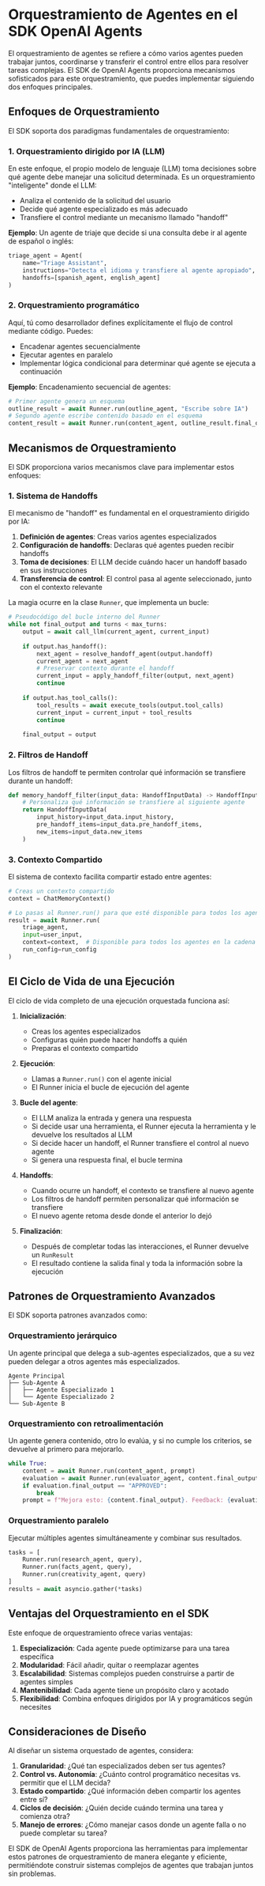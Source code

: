 # Orquestramiento de Agentes en el SDK OpenAI Agents

El orquestramiento de agentes se refiere a cómo varios agentes pueden trabajar juntos, coordinarse y transferir el control entre ellos para resolver tareas complejas. El SDK de OpenAI Agents proporciona mecanismos sofisticados para este orquestramiento, que puedes implementar siguiendo dos enfoques principales.

## Enfoques de Orquestramiento

El SDK soporta dos paradigmas fundamentales de orquestramiento:

### 1. Orquestramiento dirigido por IA (LLM)

En este enfoque, el propio modelo de lenguaje (LLM) toma decisiones sobre qué agente debe manejar una solicitud determinada. Es un orquestramiento "inteligente" donde el LLM:

- Analiza el contenido de la solicitud del usuario
- Decide qué agente especializado es más adecuado
- Transfiere el control mediante un mecanismo llamado "handoff"

**Ejemplo**: Un agente de triaje que decide si una consulta debe ir al agente de español o inglés:

```python
triage_agent = Agent(
    name="Triage Assistant",
    instructions="Detecta el idioma y transfiere al agente apropiado",
    handoffs=[spanish_agent, english_agent]
)
```

### 2. Orquestramiento programático

Aquí, tú como desarrollador defines explícitamente el flujo de control mediante código. Puedes:

- Encadenar agentes secuencialmente
- Ejecutar agentes en paralelo
- Implementar lógica condicional para determinar qué agente se ejecuta a continuación

**Ejemplo**: Encadenamiento secuencial de agentes:

```python
# Primer agente genera un esquema
outline_result = await Runner.run(outline_agent, "Escribe sobre IA")
# Segundo agente escribe contenido basado en el esquema
content_result = await Runner.run(content_agent, outline_result.final_output)
```

## Mecanismos de Orquestramiento

El SDK proporciona varios mecanismos clave para implementar estos enfoques:

### 1. Sistema de Handoffs

El mecanismo de "handoff" es fundamental en el orquestramiento dirigido por IA:

1. **Definición de agentes**: Creas varios agentes especializados
2. **Configuración de handoffs**: Declaras qué agentes pueden recibir handoffs
3. **Toma de decisiones**: El LLM decide cuándo hacer un handoff basado en sus instrucciones
4. **Transferencia de control**: El control pasa al agente seleccionado, junto con el contexto relevante

La magia ocurre en la clase `Runner`, que implementa un bucle:

```python
# Pseudocódigo del bucle interno del Runner
while not final_output and turns < max_turns:
    output = await call_llm(current_agent, current_input)
    
    if output.has_handoff():
        next_agent = resolve_handoff_agent(output.handoff)
        current_agent = next_agent
        # Preservar contexto durante el handoff
        current_input = apply_handoff_filter(output, next_agent)
        continue
        
    if output.has_tool_calls():
        tool_results = await execute_tools(output.tool_calls)
        current_input = current_input + tool_results
        continue
        
    final_output = output
```

### 2. Filtros de Handoff

Los filtros de handoff te permiten controlar qué información se transfiere durante un handoff:

```python
def memory_handoff_filter(input_data: HandoffInputData) -> HandoffInputData:
    # Personaliza qué información se transfiere al siguiente agente
    return HandoffInputData(
        input_history=input_data.input_history,
        pre_handoff_items=input_data.pre_handoff_items,
        new_items=input_data.new_items
    )
```

### 3. Contexto Compartido

El sistema de contexto facilita compartir estado entre agentes:

```python
# Creas un contexto compartido
context = ChatMemoryContext()

# Lo pasas al Runner.run() para que esté disponible para todos los agentes en la cadena
result = await Runner.run(
    triage_agent,
    input=user_input,
    context=context,  # Disponible para todos los agentes en la cadena
    run_config=run_config
)
```

## El Ciclo de Vida de una Ejecución

El ciclo de vida completo de una ejecución orquestada funciona así:

1. **Inicialización**: 
   - Creas los agentes especializados
   - Configuras quién puede hacer handoffs a quién
   - Preparas el contexto compartido

2. **Ejecución**:
   - Llamas a `Runner.run()` con el agente inicial
   - El Runner inicia el bucle de ejecución del agente

3. **Bucle del agente**:
   - El LLM analiza la entrada y genera una respuesta
   - Si decide usar una herramienta, el Runner ejecuta la herramienta y le devuelve los resultados al LLM
   - Si decide hacer un handoff, el Runner transfiere el control al nuevo agente
   - Si genera una respuesta final, el bucle termina

4. **Handoffs**:
   - Cuando ocurre un handoff, el contexto se transfiere al nuevo agente
   - Los filtros de handoff permiten personalizar qué información se transfiere
   - El nuevo agente retoma desde donde el anterior lo dejó

5. **Finalización**:
   - Después de completar todas las interacciones, el Runner devuelve un `RunResult`
   - El resultado contiene la salida final y toda la información sobre la ejecución

## Patrones de Orquestramiento Avanzados

El SDK soporta patrones avanzados como:

### Orquestramiento jerárquico

Un agente principal que delega a sub-agentes especializados, que a su vez pueden delegar a otros agentes más especializados.

```
Agente Principal
├── Sub-Agente A
│   ├── Agente Especializado 1
│   └── Agente Especializado 2
└── Sub-Agente B
```

### Orquestramiento con retroalimentación

Un agente genera contenido, otro lo evalúa, y si no cumple los criterios, se devuelve al primero para mejorarlo.

```python
while True:
    content = await Runner.run(content_agent, prompt)
    evaluation = await Runner.run(evaluator_agent, content.final_output)
    if evaluation.final_output == "APPROVED":
        break
    prompt = f"Mejora esto: {content.final_output}. Feedback: {evaluation.final_output}"
```

### Orquestramiento paralelo

Ejecutar múltiples agentes simultáneamente y combinar sus resultados.

```python
tasks = [
    Runner.run(research_agent, query),
    Runner.run(facts_agent, query),
    Runner.run(creativity_agent, query)
]
results = await asyncio.gather(*tasks)
```

## Ventajas del Orquestramiento en el SDK

Este enfoque de orquestramiento ofrece varias ventajas:

1. **Especialización**: Cada agente puede optimizarse para una tarea específica
2. **Modularidad**: Fácil añadir, quitar o reemplazar agentes
3. **Escalabilidad**: Sistemas complejos pueden construirse a partir de agentes simples
4. **Mantenibilidad**: Cada agente tiene un propósito claro y acotado
5. **Flexibilidad**: Combina enfoques dirigidos por IA y programáticos según necesites

## Consideraciones de Diseño

Al diseñar un sistema orquestado de agentes, considera:

1. **Granularidad**: ¿Qué tan especializados deben ser tus agentes?
2. **Control vs. Autonomía**: ¿Cuánto control programático necesitas vs. permitir que el LLM decida?
3. **Estado compartido**: ¿Qué información deben compartir los agentes entre sí?
4. **Ciclos de decisión**: ¿Quién decide cuándo termina una tarea y comienza otra?
5. **Manejo de errores**: ¿Cómo manejar casos donde un agente falla o no puede completar su tarea?

El SDK de OpenAI Agents proporciona las herramientas para implementar estos patrones de orquestramiento de manera elegante y eficiente, permitiéndote construir sistemas complejos de agentes que trabajan juntos sin problemas. 
